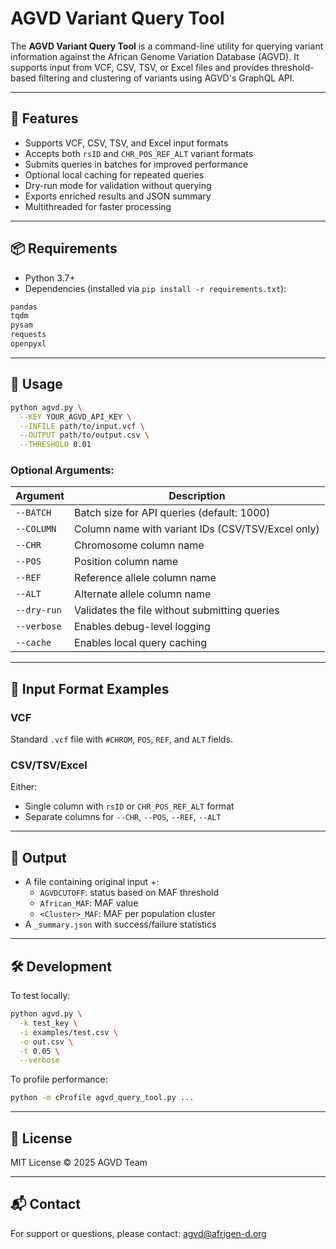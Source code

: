 # AGVD Variant Query Tool

The **AGVD Variant Query Tool** is a command-line utility for querying variant information against the African Genome Variation Database (AGVD). It supports input from VCF, CSV, TSV, or Excel files and provides threshold-based filtering and clustering of variants using AGVD's GraphQL API.

---

## 🚀 Features

- Supports VCF, CSV, TSV, and Excel input formats
- Accepts both `rsID` and `CHR_POS_REF_ALT` variant formats
- Submits queries in batches for improved performance
- Optional local caching for repeated queries
- Dry-run mode for validation without querying
- Exports enriched results and JSON summary
- Multithreaded for faster processing

---

## 📦 Requirements

- Python 3.7+
- Dependencies (installed via `pip install -r requirements.txt`):

```bash
pandas
tqdm
pysam
requests
openpyxl
```

---

## 🔧 Usage

```bash
python agvd.py \
  --KEY YOUR_AGVD_API_KEY \
  --INFILE path/to/input.vcf \
  --OUTPUT path/to/output.csv \
  --THRESHOLD 0.01
```

### Optional Arguments:

| Argument       | Description |
|----------------|-------------|
| `--BATCH`      | Batch size for API queries (default: 1000) |
| `--COLUMN`     | Column name with variant IDs (CSV/TSV/Excel only) |
| `--CHR`        | Chromosome column name |
| `--POS`        | Position column name |
| `--REF`        | Reference allele column name |
| `--ALT`        | Alternate allele column name |
| `--dry-run`    | Validates the file without submitting queries |
| `--verbose`    | Enables debug-level logging |
| `--cache`      | Enables local query caching |

---

## 📂 Input Format Examples

### VCF
Standard `.vcf` file with `#CHROM`, `POS`, `REF`, and `ALT` fields.

### CSV/TSV/Excel
Either:
- Single column with `rsID` or `CHR_POS_REF_ALT` format
- Separate columns for `--CHR`, `--POS`, `--REF`, `--ALT`

---

## 🧪 Output

- A file containing original input +:
  - `AGVDCUTOFF`: status based on MAF threshold
  - `African_MAF`: MAF value
  - `<Cluster>_MAF`: MAF per population cluster
- A `_summary.json` with success/failure statistics

---

## 🛠 Development

To test locally:

```bash
python agvd.py \
  -k test_key \
  -i examples/test.csv \
  -o out.csv \
  -t 0.05 \
  --verbose
```

To profile performance:
```bash
python -m cProfile agvd_query_tool.py ...
```

---

## 🧾 License

MIT License © 2025 AGVD Team

---

## 📬 Contact

For support or questions, please contact: [agvd@afrigen-d.org](mailto:agvd@afrigen-d.org)

